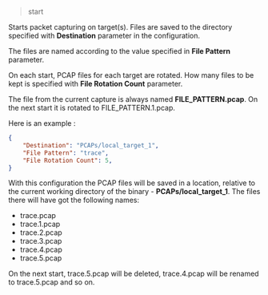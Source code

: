 > start

Starts packet capturing on target(s). Files are saved to the directory specified with **Destination** parameter in the configuration.

The files are named according to the value specified in **File Pattern** parameter.

On each start, PCAP files for each target are rotated. How many files to be kept is specified with **File Rotation Count** parameter.

The file from the current capture is always named **FILE_PATTERN.pcap**. On the next start it is rotated to FILE_PATTERN.1.pcap.

Here is an example :

```json
{
    "Destination": "PCAPs/local_target_1",
    "File Pattern": "trace",
    "File Rotation Count": 5,
}
```

With this configuration the PCAP files will be saved in a location, relative to the current working directory of the binary - **PCAPs/local_target_1**. The files there will have got the following names:

* trace.pcap
* trace.1.pcap
* trace.2.pcap
* trace.3.pcap
* trace.4.pcap
* trace.5.pcap

On the next start, trace.5.pcap will be deleted, trace.4.pcap will be renamed to trace.5.pcap and so on.